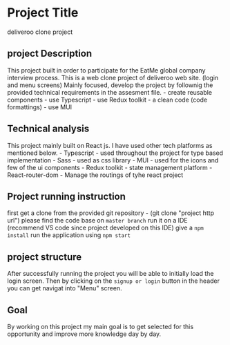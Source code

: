 # Project Title
deliveroo clone project

## project Description
This project built in order to participate for the EatMe global company interview process.
This is a web clone project of deliveroo web site. (login and menu screens)
Mainly focused, develop the project by follownig the provided technical requirements in the assesment file.
    - create reusable components
    - use Typescript
    - use Redux toolkit
    - a clean code (code formattings)
    - use MUI 

## Technical analysis
This project mainly built on React js.
I have used other tech platforms as mentioned below.
    - Typescript       - used throughout the project for type based implementation
    - Sass             - used as css library
    - MUI              - used for the icons and few of the ui components
    - Redux toolkit    - state management platform
    - React-router-dom - Manage the routings of tyhe react project
    
## Project running instruction
first get a clone from the provided git repository  - (git clone "project http url")
please find the code base on `master branch`
run it on a IDE (recommend VS code since project developed on this IDE)
give a `npm install` 
run the application using `npm start`

## project structure
After successfully running the project you will be able to initially load the login screen.
Then by clicking on the `signup or login` button in the header you can get navigat into "Menu" screen.

## Goal
By working on this project my main goal is to get selected for this opportunity and improve more knowledge day by day.

